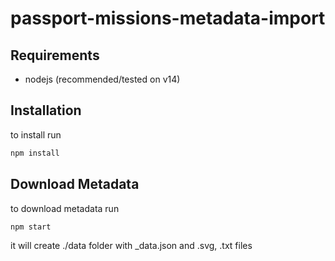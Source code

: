 # passport-missions-metadata-import

## Requirements

- nodejs (recommended/tested on v14)

## Installation

to install run

```sh
npm install
```

## Download Metadata

to download metadata run

```sh
npm start
```

it will create ./data folder with _data.json and .svg, .txt files
